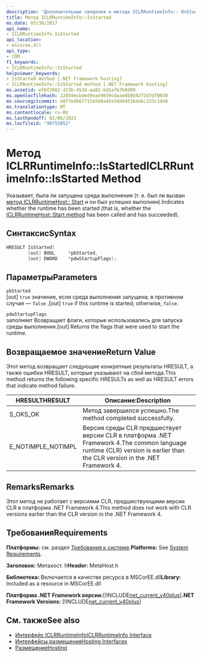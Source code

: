 ```yaml
---
description: 'Дополнительные сведения о методе ICLRRuntimeInfo:: OnStarted'
title: Метод ICLRRuntimeInfo::IsStarted
ms.date: 03/30/2017
api_name:
- ICLRRuntimeInfo.IsStarted
api_location:
- mscoree.dll
api_type:
- COM
f1_keywords:
- ICLRRuntimeInfo::IsStarted
helpviewer_keywords:
- IsStarted method [.NET Framework hosting]
- ICLRRuntimeInfo::IsStarted method [.NET Framework hosting]
ms.assetid: ef6f2662-323b-4534-aa82-6d1afb7b9309
ms.openlocfilehash: 22059ecbded9eae9659cdaae8b9b92f2d7df0650
ms.sourcegitcommit: ddf7edb67715a5b9a45e3dd44536dabc153c1de0
ms.translationtype: MT
ms.contentlocale: ru-RU
ms.lasthandoff: 02/06/2021
ms.locfileid: "99753852"
---
```

# <a name="iclrruntimeinfoisstarted-method"></a><span data-ttu-id="b25bd-103">Метод ICLRRuntimeInfo::IsStarted</span><span class="sxs-lookup"><span data-stu-id="b25bd-103">ICLRRuntimeInfo::IsStarted Method</span></span>

<span data-ttu-id="b25bd-104">Указывает, была ли запущена среда выполнения (т. е. был ли вызван [метод ICLRRuntimeHost:: Start](iclrruntimehost-start-method.md) и он был успешно выполнен).</span><span class="sxs-lookup"><span data-stu-id="b25bd-104">Indicates whether the runtime has been started (that is, whether the [ICLRRuntimeHost::Start method](iclrruntimehost-start-method.md) has been called and has succeeded).</span></span>  
  
## <a name="syntax"></a><span data-ttu-id="b25bd-105">Синтаксис</span><span class="sxs-lookup"><span data-stu-id="b25bd-105">Syntax</span></span>  
  
```cpp  
HRESULT IsStarted(  
        [out] BOOL     *pbStarted,  
        [out] DWORD    *pdwStartupFlags);  
```  
  
## <a name="parameters"></a><span data-ttu-id="b25bd-106">Параметры</span><span class="sxs-lookup"><span data-stu-id="b25bd-106">Parameters</span></span>  

 `pbStarted`  
 <span data-ttu-id="b25bd-107">[out] `true` значение, если среда выполнения запущена; в противном случае — `false` .</span><span class="sxs-lookup"><span data-stu-id="b25bd-107">[out] `true` if this runtime is started; otherwise, `false`.</span></span>  
  
 `pdwStartupFlags`  
 <span data-ttu-id="b25bd-108">заполняет Возвращает флаги, которые использовались для запуска среды выполнения.</span><span class="sxs-lookup"><span data-stu-id="b25bd-108">[out] Returns the flags that were used to start the runtime.</span></span>  
  
## <a name="return-value"></a><span data-ttu-id="b25bd-109">Возвращаемое значение</span><span class="sxs-lookup"><span data-stu-id="b25bd-109">Return Value</span></span>  

 <span data-ttu-id="b25bd-110">Этот метод возвращает следующие конкретные результаты HRESULT, а также ошибки HRESULT, которые указывают на сбой метода.</span><span class="sxs-lookup"><span data-stu-id="b25bd-110">This method returns the following specific HRESULTs as well as HRESULT errors that indicate method failure.</span></span>  
  
|<span data-ttu-id="b25bd-111">HRESULT</span><span class="sxs-lookup"><span data-stu-id="b25bd-111">HRESULT</span></span>|<span data-ttu-id="b25bd-112">Описание:</span><span class="sxs-lookup"><span data-stu-id="b25bd-112">Description</span></span>|  
|-------------|-----------------|  
|<span data-ttu-id="b25bd-113">S_OK</span><span class="sxs-lookup"><span data-stu-id="b25bd-113">S_OK</span></span>|<span data-ttu-id="b25bd-114">Метод завершился успешно.</span><span class="sxs-lookup"><span data-stu-id="b25bd-114">The method completed successfully.</span></span>|  
|<span data-ttu-id="b25bd-115">E_NOTIMPL</span><span class="sxs-lookup"><span data-stu-id="b25bd-115">E_NOTIMPL</span></span>|<span data-ttu-id="b25bd-116">Версия среды CLR предшествует версии CLR в платформа .NET Framework 4.</span><span class="sxs-lookup"><span data-stu-id="b25bd-116">The common language runtime (CLR) version is earlier than the CLR version in the .NET Framework 4.</span></span>|  
  
## <a name="remarks"></a><span data-ttu-id="b25bd-117">Remarks</span><span class="sxs-lookup"><span data-stu-id="b25bd-117">Remarks</span></span>  

 <span data-ttu-id="b25bd-118">Этот метод не работает с версиями CLR, предшествующими версии CLR в платформа .NET Framework 4.</span><span class="sxs-lookup"><span data-stu-id="b25bd-118">This method does not work with CLR versions earlier than the CLR version in the .NET Framework 4.</span></span>  
  
## <a name="requirements"></a><span data-ttu-id="b25bd-119">Требования</span><span class="sxs-lookup"><span data-stu-id="b25bd-119">Requirements</span></span>  

 <span data-ttu-id="b25bd-120">**Платформы:** см. раздел [Требования к системе](../../get-started/system-requirements.md).</span><span class="sxs-lookup"><span data-stu-id="b25bd-120">**Platforms:** See [System Requirements](../../get-started/system-requirements.md).</span></span>  
  
 <span data-ttu-id="b25bd-121">**Заголовок:** Метахост. h</span><span class="sxs-lookup"><span data-stu-id="b25bd-121">**Header:** MetaHost.h</span></span>  
  
 <span data-ttu-id="b25bd-122">**Библиотека:** Включается в качестве ресурса в MSCorEE.dll</span><span class="sxs-lookup"><span data-stu-id="b25bd-122">**Library:** Included as a resource in MSCorEE.dll</span></span>  
  
 <span data-ttu-id="b25bd-123">**Платформа .NET Framework версии:**[!INCLUDE[net_current_v40plus](../../../../includes/net-current-v40plus-md.md)]</span><span class="sxs-lookup"><span data-stu-id="b25bd-123">**.NET Framework Versions:** [!INCLUDE[net_current_v40plus](../../../../includes/net-current-v40plus-md.md)]</span></span>  
  
## <a name="see-also"></a><span data-ttu-id="b25bd-124">См. также</span><span class="sxs-lookup"><span data-stu-id="b25bd-124">See also</span></span>

- [<span data-ttu-id="b25bd-125">Интерфейс ICLRRuntimeInfo</span><span class="sxs-lookup"><span data-stu-id="b25bd-125">ICLRRuntimeInfo Interface</span></span>](iclrruntimeinfo-interface.md)
- [<span data-ttu-id="b25bd-126">Интерфейсы размещения</span><span class="sxs-lookup"><span data-stu-id="b25bd-126">Hosting Interfaces</span></span>](hosting-interfaces.md)
- [<span data-ttu-id="b25bd-127">Размещение</span><span class="sxs-lookup"><span data-stu-id="b25bd-127">Hosting</span></span>](index.md)
